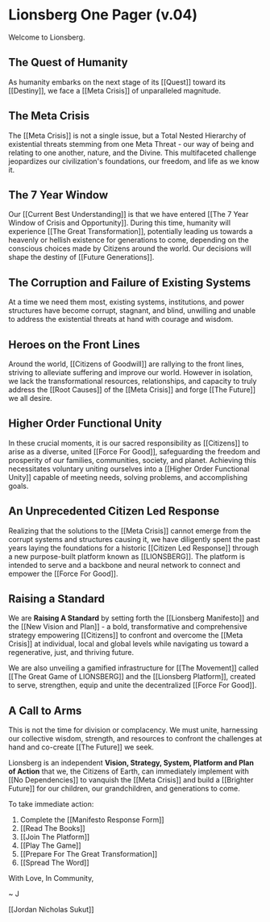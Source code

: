 # Lionsberg One Pager (v.04)

Welcome to Lionsberg. 

## The Quest of Humanity 

As humanity embarks on the next stage of its [[Quest]] toward its [[Destiny]], we face a [[Meta Crisis]] of unparalleled magnitude.

## The Meta Crisis

The [[Meta Crisis]] is not a single issue, but a Total Nested Hierarchy of existential threats stemming from one Meta Threat - our way of being and relating to one another, nature, and the Divine. This multifaceted challenge jeopardizes our civilization's foundations, our freedom, and life as we know it.

## The 7 Year Window 

Our [[Current Best Understanding]] is that we have entered [[The 7 Year Window of Crisis and Opportunity]]. During this time, humanity will experience [[The Great Transformation]], potentially leading us towards a heavenly or hellish existence for generations to come, depending on the conscious choices made by Citizens around the world. Our decisions will shape the destiny of [[Future Generations]]. 

## The Corruption and Failure of Existing Systems 

At a time we need them most, existing systems, institutions, and power structures have become corrupt, stagnant, and blind, unwilling and unable to address the existential threats at hand with courage and wisdom.

## Heroes on the Front Lines 

Around the world, [[Citizens of Goodwill]] are rallying to the front lines, striving to alleviate suffering and improve our world. However in isolation, we lack the transformational resources, relationships, and capacity to truly address the [[Root Causes]] of the [[Meta Crisis]] and forge [[The Future]] we all desire. 

## Higher Order Functional Unity

In these crucial moments, it is our sacred responsibility as [[Citizens]] to arise as a diverse, united [[Force For Good]], safeguarding the freedom and prosperity of our families, communities, society, and planet. Achieving this necessitates voluntary uniting ourselves into a [[Higher Order Functional Unity]] capable of meeting needs, solving problems, and accomplishing goals.

## An Unprecedented Citizen Led Response

Realizing that the solutions to the [[Meta Crisis]] cannot emerge from the corrupt systems and structures causing it, we have diligently spent the past years laying the foundations for a historic [[Citizen Led Response]] through a new purpose-built platform known as [[LIONSBERG]]. The platform is intended to serve and a backbone and neural network to connect and empower the [[Force For Good]]. 

## Raising a Standard 

We are **Raising A Standard** by setting forth the [[Lionsberg Manifesto]] and the [[New Vision and Plan]] - a bold, transformative and comprehensive strategy empowering [[Citizens]] to confront and overcome the [[Meta Crisis]] at individual, local and global levels while navigating us toward a regenerative, just, and thriving future.

We are also unveiling a gamified infrastructure for [[The Movement]] called [[The Great Game of LIONSBERG]] and the [[Lionsberg Platform]], created to serve, strengthen, equip and unite the decentralized [[Force For Good]].

## A Call to Arms 

This is not the time for division or complacency. We must unite, harnessing our collective wisdom, strength, and resources to confront the challenges at hand and co-create [[The Future]] we seek. 

Lionsberg is an independent **Vision, Strategy, System, Platform and Plan of Action** that we, the Citizens of Earth, can immediately implement with [[No Dependencies]] to vanquish the [[Meta Crisis]] and build a [[Brighter Future]] for our children, our grandchildren, and generations to come. 

To take immediate action: 

1. Complete the [[Manifesto Response Form]] 
2. [[Read The Books]]  
3. [[Join The Platform]]  
4. [[Play The Game]]  
5. [[Prepare For The Great Transformation]]  
6. [[Spread The Word]] 

With Love, In Community, 

~ J 

[[Jordan Nicholas Sukut]]  




